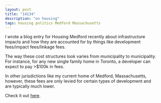 ```yaml
---
layout: post
title: "14134"
description: "on housing"
tags: housing politics Medford Massachusetts
---
```


I wrote a blog entry for Housing Medford recently about infrastructure impacts and how they are accounted for by things like development fees/impact fees/linkage fees. 

The way these cost structures look varies from municipality to municipality. For instance, for any new single family home in Toronto, a developer can expect to pay >$100k in fees.

In other jurisdictions like my current home of Medford, Massachusetts, however, these fees are only levied for certain types of development and are typically much lower.

Check it out [here](https://housingmedford.org/blog/).
